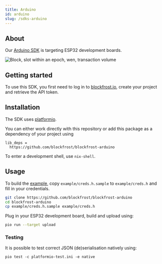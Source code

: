 ```yaml
---
title: Arduino
id: arduino
slug: /sdks-arduino
---
```


## About

Our [Arduino SDK](https://github.com/blockfrost/blockfrost-arduino/) is targeting ESP32 development boards.

![Block, slot within an epoch, wen, transaction volume](/img/proj_thumb.jpg)

## Getting started

To use this SDK, you first need to log in to [blockfrost.io](https://blockfrost.io), create your project and retrieve the API token.

## Installation

The SDK uses [platformio](https://platformio.org/).

You can either work directly with this repository or add this package as a dependency of your project using


```
lib_deps =
  https://github.com/blockfrost/blockfrost-arduino
```

To enter a development shell, use `nix-shell`.

## Usage

To build the [example](./example), copy `example/creds.h.sample`
to `example/creds.h` and fill in your credentials.

```sh
git clone https://github.com/blockfrost/blockfrost-arduino
cd blockfrost-arduino
cp example/creds.h.sample example/creds.h
```

Plug in your ESP32 development board, build and upload
using:

```sh
pio run --target upload
```

### Testing

It is possible to test correct JSON (de)serialisation natively using:

```
pio test -c platformio-test.ini -e native
```

